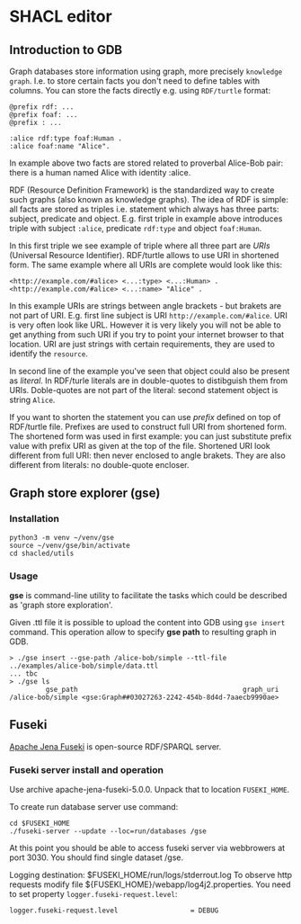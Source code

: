 # SHACL editor


## Introduction to GDB

Graph databases store information using graph, more precisely `knowledge graph`. I.e. to store certain facts you don't need to define tables with columns. You can store the facts directly e.g. using `RDF/turtle` format:

```
@prefix rdf: ...
@prefix foaf: ...
@prefix : ...

:alice rdf:type foaf:Human .
:alice foaf:name "Alice".
```

In example above two facts are stored related to proverbal Alice-Bob pair: there is a human named Alice with identity :alice.

RDF (Resource Definition Framework) is the standardized way to create such graphs (also known as knowledge graphs). The idea of RDF is simple: all facts are stored as triples i.e. statement which always has three parts: subject, predicate and object. E.g. first triple in example above introduces triple with subject `:alice`, predicate `rdf:type` and object `foaf:Human`.

In this first triple we see example of triple where all three part are *URIs* (Universal Resource Identifier). RDF/turtle allows to use URI in shortened form. The same example where all URIs are complete would look like this:

```
<http://example.com/#alice> <...:type> <...:Human> .
<http://example.com/#alice> <...:name> "Alice" .
```

In this example URIs are strings between angle brackets - but brakets are not part of URI. E.g. first line subject is URI `http://example.com/#alice`. URI is very often look like URL. However it is very likely you will not be able to get anything from such URI if you try to point your internet browser to that location. URI are just strings with certain requirements, they are used to identify the `resource`.

In second line of the example you've seen that object could also be present as *literal*. In RDF/turle literals are in double-quotes to distibguish them from URIs. Doble-quotes are not part of the literal: second statement object is string `Alice`.

If you want to shorten the statement you can use *prefix* defined on top of RDF/turtle file. Prefixes are used to construct full URI from shortened form. The shortened form was used in first example: you can just substitute prefix value with prefix URI as given at the top of the file. Shortened URI look different from full URI: then never enclosed to angle brakets. They are also different from literals: no double-quote encloser.

## Graph store explorer (gse)

### Installation

```
python3 -m venv ~/venv/gse
source ~/venv/gse/bin/activate
cd shacled/utils

```

### Usage

**gse** is command-line utility to facilitate the tasks which could be described as 'graph store exploration'.

Given .ttl file it is possible to upload the content into GDB using `gse insert` command. This operation allow to specify **gse path** to resulting graph in GDB.

```
> ./gse insert --gse-path /alice-bob/simple --ttl-file ../examples/alice-bob/simple/data.ttl
... tbc
> ./gse ls
         gse_path                                         graph_uri
/alice-bob/simple <gse:Graph##03027263-2242-454b-8d4d-7aaecb9990ae>
```

## Fuseki

[Apache Jena Fuseki](https://jena.apache.org/documentation/fuseki2/) is open-source RDF/SPARQL server.

### Fuseki server install and operation

Use archive apache-jena-fuseki-5.0.0. Unpack that to location `FUSEKI_HOME`.

To create run database server use command:

```
cd $FUSEKI_HOME
./fuseki-server --update --loc=run/databases /gse
```

At this point you should be able to access fuseki server via webbrowers at port 3030. You should find single dataset /gse.

Logging destination: $FUSEKI_HOME/run/logs/stderrout.log
To observe http requests modify file ${FUSEKI_HOME}/webapp/log4j2.properties. You need to set property `logger.fuseki-request.level`:

```
logger.fuseki-request.level                  = DEBUG
```
